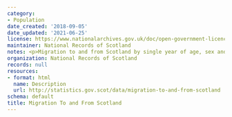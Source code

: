 ```yaml
---
category:
- Population
date_created: '2018-09-05'
date_updated: '2021-06-25'
license: https://www.nationalarchives.gov.uk/doc/open-government-licence/version/3/
maintainer: National Records of Scotland
notes: <p>Migration to and from Scotland by single year of age, sex and year.</p>
organization: National Records of Scotland
records: null
resources:
- format: html
  name: Description
  url: http://statistics.gov.scot/data/migration-to-and-from-scotland
schema: default
title: Migration To and From Scotland
---
```

